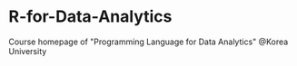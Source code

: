 # R-for-Data-Analytics
Course homepage of "Programming Language for Data Analytics" @Korea University
